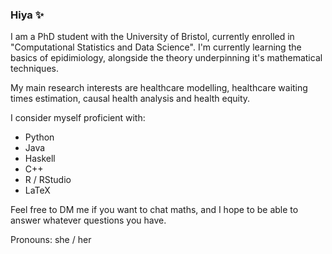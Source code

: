 ### Hiya ✨

<!--
**RaspberryEmma/RaspberryEmma** is a ✨ _special_ ✨ repository because its `README.md` (this file) appears on your GitHub profile.

Here are some ideas to get you started:

- 🔭 I’m currently working on ...
- 🌱 I’m currently learning ...
- 👯 I’m looking to collaborate on ...
- 🤔 I’m looking for help with ...
- 💬 Ask me about ...
- 📫 How to reach me: ...
- 😄 Pronouns: ...
- ⚡ Fun fact: ...
-->

I am a PhD student with the University of Bristol, currently enrolled in "Computational Statistics and Data Science".
I'm currently learning the basics of epidimiology, alongside the theory underpinning it's mathematical techniques.

My main research interests are healthcare modelling, healthcare waiting times estimation, causal health analysis and health equity.

I consider myself proficient with:
 - Python
 - Java
 - Haskell
 - C++
 - R / RStudio
 - LaTeX

Feel free to DM me if you want to chat maths, and I hope to be able to answer whatever questions you have.

Pronouns: she / her
